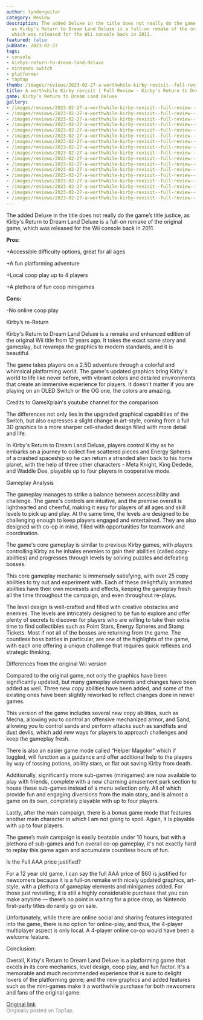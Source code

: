 ```yaml
---
author: lyndonguitar
category: Review
description: The added Deluxe in the title does not really do the game’s title justice,
  as Kirby's Return to Dream Land Deluxe is a full-on remake of the original game,
  which was released for the Wii console back in 2011.
featured: false
pubDate: 2023-02-27
tags:
- console
- kirbys-return-to-dream-land-deluxe
- nintendo switch
- platformer
- taptap
thumb: /images/reviews/2023-02-27-a-worthwhile-kirby-revisit--full-review---kirbys-return-to-dream-land-deluxe-0.avif
title: A worthwhile Kirby revisit | Full Review - Kirby's Return to Dream Land Deluxe
game: Kirby’s Return to Dream Land Deluxe
gallery:
- /images/reviews/2023-02-27-a-worthwhile-kirby-revisit--full-review---kirbys-return-to-dream-land-deluxe-0.avif
- /images/reviews/2023-02-27-a-worthwhile-kirby-revisit--full-review---kirbys-return-to-dream-land-deluxe-1.avif
- /images/reviews/2023-02-27-a-worthwhile-kirby-revisit--full-review---kirbys-return-to-dream-land-deluxe-2.avif
- /images/reviews/2023-02-27-a-worthwhile-kirby-revisit--full-review---kirbys-return-to-dream-land-deluxe-3.avif
- /images/reviews/2023-02-27-a-worthwhile-kirby-revisit--full-review---kirbys-return-to-dream-land-deluxe-4.avif
- /images/reviews/2023-02-27-a-worthwhile-kirby-revisit--full-review---kirbys-return-to-dream-land-deluxe-5.avif
- /images/reviews/2023-02-27-a-worthwhile-kirby-revisit--full-review---kirbys-return-to-dream-land-deluxe-6.avif
- /images/reviews/2023-02-27-a-worthwhile-kirby-revisit--full-review---kirbys-return-to-dream-land-deluxe-7.avif
- /images/reviews/2023-02-27-a-worthwhile-kirby-revisit--full-review---kirbys-return-to-dream-land-deluxe-8.avif
- /images/reviews/2023-02-27-a-worthwhile-kirby-revisit--full-review---kirbys-return-to-dream-land-deluxe-9.avif
- /images/reviews/2023-02-27-a-worthwhile-kirby-revisit--full-review---kirbys-return-to-dream-land-deluxe-10.avif
- /images/reviews/2023-02-27-a-worthwhile-kirby-revisit--full-review---kirbys-return-to-dream-land-deluxe-11.avif
- /images/reviews/2023-02-27-a-worthwhile-kirby-revisit--full-review---kirbys-return-to-dream-land-deluxe-12.avif
- /images/reviews/2023-02-27-a-worthwhile-kirby-revisit--full-review---kirbys-return-to-dream-land-deluxe-13.avif
- /images/reviews/2023-02-27-a-worthwhile-kirby-revisit--full-review---kirbys-return-to-dream-land-deluxe-14.avif
- /images/reviews/2023-02-27-a-worthwhile-kirby-revisit--full-review---kirbys-return-to-dream-land-deluxe-15.avif
- /images/reviews/2023-02-27-a-worthwhile-kirby-revisit--full-review---kirbys-return-to-dream-land-deluxe-16.avif
---
```

The added Deluxe in the title does not really do the game’s title justice, as Kirby's Return to Dream Land Deluxe is a full-on remake of the original game, which was released for the Wii console back in 2011.


**Pros:**


+Accessible difficulty options, great for all ages

+A fun platforming adventure

+Local coop play up to 4 players

+A plethora of fun coop minigames


**Cons:**


-No online coop play

Kirby’s re-Return

Kirby's Return to Dream Land Deluxe is a remake and enhanced edition of the original Wii title from 12 years ago. It takes the exact same story and gameplay, but revamps the graphics to modern standards, and it is beautiful.

The game takes players on a 2.5D adventure through a colorful and whimsical platforming world. The game's updated graphics bring Kirby's world to life like never before, with vibrant colors and detailed environments that create an immersive experience for players. It doesn’t matter if you are playing on an OLED Switch or the OG one, the colors are amazing.

Credits to GameXplain's youtube channel for the comparison

The differences not only lies in the upgraded graphical capabilities of the Switch, but also expresses a slight change in art-style, coming from a full 3D graphics to a more sharper cell-shaded design filled with more detail and life.

In Kirby's Return to Dream Land Deluxe, players control Kirby as he embarks on a journey to collect five scattered pieces and Energy Spheres of a crashed spaceship so he can return a stranded alien back to his home planet, with the help of three other characters - Meta Knight, King Dedede, and Waddle Dee, playable up to four players in cooperative mode.

Gameplay Analysis

The gameplay manages to strike a balance between accessibility and challenge. The game's controls are intuitive, and the premise overall is lighthearted and cheerful, making it easy for players of all ages and skill levels to pick up and play. At the same time, the levels are designed to be challenging enough to keep players engaged and entertained. They are also designed with co-op in mind, filled with opportunities for teamwork and coordination.

The game's core gameplay is similar to previous Kirby games, with players controlling Kirby as he inhales enemies to gain their abilities (called copy-abilities) and progresses through levels by solving puzzles and defeating bosses.

This core gameplay mechanic is immensely satisfying, with over 25 copy abilities to try out and experiment with. Each of these delightfully animated abilities have their own movesets and effects, keeping the gameplay fresh all the time throughout the campaign, and even throughout re-plays.

The level design is well-crafted and filled with creative obstacles and enemies. The levels are intricately designed to be fun to explore and offer plenty of secrets to discover for players who are willing to take their extra time to find collectibles such as Point Stars, Energy Spheres and Stamp Tickets. Most if not all of the bosses are returning from the game. The countless boss battles in particular, are one of the highlights of the game, with each one offering a unique challenge that requires quick reflexes and strategic thinking.

Differences from the original Wii version

Compared to the original game, not only the graphics have been significantly updated, but many gameplay elements and changes have been added as well. Three new copy abilities have been added, and some of the existing ones have been slightly reworked to reflect changes done in newer games.

This version of the game includes several new copy abilities, such as Mecha, allowing you to control an offensive mechanized armor, and Sand, allowing you to control sands and perform attacks such as sandfists and dust devils, which add new ways for players to approach challenges and keep the gameplay fresh.

There is also an easier game mode called “Helper Magolor” which if toggled, will function as a guidance and offer additional help to the players by way of tossing potions, ability stars, or flat out saving Kirby from death.

Additionally, significantly more sub-games (minigames) are now available to play with friends, complete with a new charming amusement park section to house these sub-games instead of a menu selection only. All of which provide fun and engaging diversions from the main story, and is almost a game on its own, completely playable with up to four players.

Lastly, after the main campaign, there is a bonus game mode that features another main character in which I am not going to spoil. Again, it is playable with up to four players.

The game’s main campaign is easily beatable under 10 hours, but with a plethora of sub-games and fun overall co-op gameplay, it's not exactly hard to replay this game again and accumulate countless hours of fun.

Is the Full AAA price justified?

For a 12 year old game, I can say the full AAA price of $60 is justified for newcomers because it is a full-on remake with nicely updated graphics, art-style, with a plethora of gameplay elements and minigames added. For those just revisiting, it is still a highly considerable purchase that you can make anytime — there’s no point in waiting for a price drop, as Nintendo first-party titles do rarely go on sale.

Unfortunately, while there are online social and sharing features integrated into the game, there is no option for online-play, and thus, the 4-player multiplayer aspect is only local. A 4-player online co-op would have been a welcome feature.

Conclusion:

Overall, Kirby's Return to Dream Land Deluxe is a platforming game that excels in its core mechanics, level design, coop play, and fun factor. It's a memorable and much recommended experience that is sure to delight lovers of the platforming genre; and the new graphics and added features such as the mini-games make it a worthwhile purchase for both newcomers and fans of the original game.

[Original link](https://www.taptap.io/post/4659130)<br><span style="font-size: 0.95em; color: #888;">Originally posted on TapTap.</span>